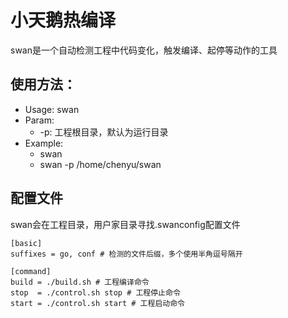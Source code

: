 
# 小天鹅热编译

swan是一个自动检测工程中代码变化，触发编译、起停等动作的工具

## 使用方法：
 - Usage: swan
 - Param:
	- -p: 工程根目录，默认为运行目录
 - Example:
	- swan
	- swan -p /home/chenyu/swan

## 配置文件
swan会在工程目录，用户家目录寻找.swanconfig配置文件
```
[basic]
suffixes = go, conf # 检测的文件后缀，多个使用半角逗号隔开

[command]
build = ./build.sh # 工程编译命令
stop  = ./control.sh stop # 工程停止命令
start = ./control.sh start # 工程启动命令
```

